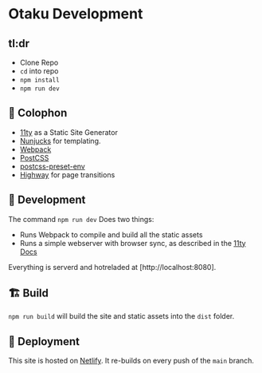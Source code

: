 # Otaku Development

## tl:dr

- Clone Repo
- `cd` into repo
- `npm install`
- `npm run dev`

## 📝 Colophon
- [11ty](https://www.11ty.dev/) as a Static Site Generator
- [Nunjucks](https://mozilla.github.io/nunjucks/) for templating.
- [Webpack](https://webpack.js.org/)
- [PostCSS](https://postcss.org/)
- [postcss-preset-env](https://preset-env.cssdb.org/)
- [Highway](https://highway.js.org/) for page transitions

## 🚧 Development
The command `npm run dev` Does two things:

- Runs Webpack to compile and build all the static assets
- Runs a simple webserver with browser sync, as described in the [11ty Docs](https://www.11ty.dev/docs/usage/#re-run-eleventy-when-you-save)

Everything is serverd and hotreladed at [http://localhost:8080].

## 🏗 Build

`npm run build` will build the site and static assets into the `dist` folder.

## 🚀 Deployment
This site is hosted on [Netlify](https://netlify.com). It re-builds on every push of the `main` branch.
